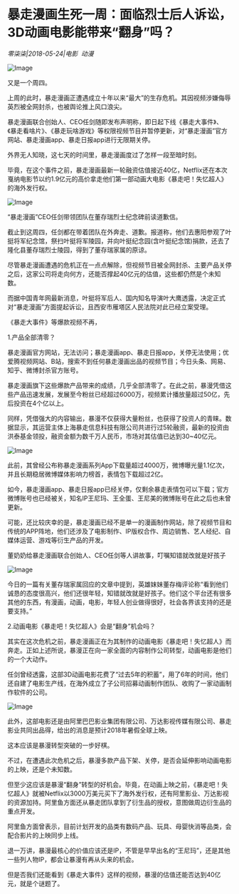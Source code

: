 # 暴走漫画生死一周：面临烈士后人诉讼，3D动画电影能带来“翻身”吗？

*零柒柒|2018-05-24|电影 
                                                动漫*

![Image](http://inews.gtimg.com/newsapp_match/0/3700647933/0)

又是一个周四。

上周的此时，暴走漫画正遭遇成立十年以来“最大”的生存危机。其因视频涉嫌侮辱英烈被全网封杀，也被舆论推上风口浪尖。

暴走漫画联合创始人、CEO任剑随即发布声明称，即日起下线《暴走大事件》、《暴走看啥片》、《暴走玩啥游戏》等权限视频节目并暂停更新，对“暴走漫画”官方网站、暴走漫画app、暴走日报app进行无限期关停。

外界无人知晓，这七天的时间里，暴走漫画度过了怎样一段至暗时刻。

毕竟，在这个事件之前，暴走漫画最新一轮融资估值接近40亿，Netflix还在本次戛纳电影节以约1.9亿元的高价拿走他们第一部动画大电影《暴走吧！失忆超人》的海外发行权。

![Image](http://inews.gtimg.com/newsapp_match/0/3698803175/0)

“暴走漫画”CEO任剑带领团队在董存瑞烈士纪念碑前读道歉信。

截止到这周四，任剑都在带着团队在外奔走、道歉。报道称，他们去惠阳参观了叶挺将军纪念馆，祭扫叶挺将军陵园，并向叶挺纪念园(含叶挺纪念馆)捐款，还去了隆化县董存瑞烈士陵园，得到了董存瑞家属的原谅。

尽管暴走漫画遭遇的危机正在一点点解除，但视频节目被全网封杀、主要产品关停之后，这家公司将走向何方，还能否撑起40亿元的估值，这些都仍然是个未知数。

而据中国青年网最新消息，叶挺将军后人、国内知名导演叶大鹰透露，决定正式对“暴走漫画”方面提起诉讼，且西安市雁塔区人民法院对此已经立案受理。

《暴走大事件》等爆款视频不再，

1.产品全部清零？

暴走漫画官方网站，无法访问；暴走漫画app、暴走日报app，关停无法使用；优爱腾视频网站、B站，搜索不到任何暴走漫画出品的视频节目；今日头条、网易、知乎、微博封杀官方账号。

暴走漫画旗下这些爆款产品带来的成绩，几乎全部清零了。在此之前，暴漫凭借这些产品迅速发展，发展至今粉丝已经超过6000万，视频累计播放量超过50亿，先后投资在4个亿以上。

同样，凭借强大的内容输出，暴漫不仅获得大量粉丝，也获得了投资人的青睐。数据显示，其运营主体上海暴走信息科技有限公司共进行过5轮融资，最新的投资由洪泰基金领投，融资金额为数千万人民币，市场对其估值已达到30~40亿元。

![Image](http://inews.gtimg.com/newsapp_match/0/3700647938/0)

此前，其曾经公布称暴走漫画系列App下载量超过4000万，微博曝光量1.1亿次，并且长期稳居微博媒体影响力榜首，表情包下载超过2亿。

如今，暴走漫画app、暴走日报app已经关停，仅剩余暴走表情包可以下载；官方微博账号也已经被关，知名IP王尼玛、王全蛋、王尼美的微博账号在此之后也未曾更新。

可能，还比较庆幸的是，暴走漫画已经不是单一的漫画制作网站，除了视频节目和传统的APP阵地，他们还涉及了电影制作、IP版权合作、周边销售、艺人经纪、自媒体运营、游戏等衍生产品的开发。

董奶奶给暴走漫画联合创始人、CEO任剑等人讲故事，叮嘱知错就改就是好孩子

![Image](http://inews.gtimg.com/newsapp_match/0/3700647939/0)

今日的一篇有关董存瑞家属回应的文章中提到，英雄妺妹董存梅评论称“看到他们诚恳的态度很高兴，他们还很年轻，知错就改就是好孩子。他们这个平台还有很多其他的东西，有漫画，动画，电影，年轻人创业做得很好，社会各界该支持的还是要支持。”

2.动画电影《暴走吧！失忆超人》会是“翻身”机会吗？

其实在这次危机之前，暴走漫画正在为其制作的动画电影《暴走吧！失忆超人》而奔走。正如上述所说，暴漫正在向一家全面的内容制作公司转型，动画电影是他们的一个大动作。

任剑曾经透露，这部3D动画电影花费了“过去5年的积蓄”，用了6年的时间，他们还自建了电影生产线，在海外成立了子公司招募动画制作团队、收购了一家动画制作软件的公司。

![Image](http://inews.gtimg.com/newsapp_match/0/3700648248/0)

此外，这部电影还是由阿里巴巴影业集团有限公司、万达影视传媒有限公司、暴走影业共同出品得，给出的消息是预计2018年暑假全球上映。

这本应该是暴漫转型突破的一步好棋。

不过，在遭遇此次危机之后，暴漫多款产品下架、关停，是否会延伸影响动画电影的上映，还是个未知数。

但至少这应该是暴漫“翻身”转型的好机会。毕竟，在动画上映之前，《暴走吧！失忆超人》就被Netflix以3000万美元买下了海外发行权，还有阿里影业、万达影视的资源加持。阿里鱼方面还从暴走团队拿到了衍生品的授权，意图做周边衍生品的重点开发。

阿里鱼方面曾表示，目前计划开发的品类有数码产品、玩具、母婴快消等品类，会配合影片的上映同步上线。

退一万讲，暴漫最核心的价值应该还是IP，不管是早早出名的“王尼玛”，还是其他一些列人物IP，都会让暴漫有再从头来的机会。

但是否我们还能看到《暴走大事件》这样的视频，暴漫的估值还能否达到40亿元，就是个谜题了。


